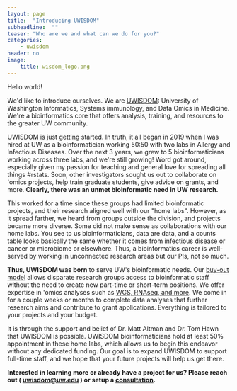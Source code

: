 ```yaml
---
layout: page
title:  "Introducing UWISDOM"
subheadline:  ""
teaser: "Who are we and what can we do for you?"
categories:
    - uwisdom
header: no
image:
    title: wisdom_logo.png
---
```


Hello world!

We'd like to introduce ourselves. We are <a href="/about">UWISDOM</a>: University of Washington Informatics, Systems immunology, and Data Omics in Medicine. We're a bioinformatics core that offers analysis, training, and resources to the greater UW community. 

UWISDOM is just getting started. In truth, it all began in 2019 when I was hired at UW as a bioinformatician working 50:50 with two labs in Allergy and Infectious Diseases. Over the next 3 years, we grew to 5 bioinformaticians working across three labs, and we're still growing! Word got around, especially given my passion for teaching and general love for spreading all things \#rstats. Soon, other investigators sought us out to collaborate on 'omics projects, help train graduate students, give advice on grants, and more. **Clearly, there was an unmet bioinformatic need in UW research.**

This worked for a time since these groups had limited bioinformatic projects, and their research aligned well with our "home labs". However, as it spread farther, we heard from groups outside the division, and projects became more diverse. Some did not make sense as collaborations with our home labs. You see to us bioinformaticians, data are data, and a counts table looks basically the same whether it comes from infectious disease or cancer or microbiome or elsewhere. Thus, a bioinformatics career is well-served by working in unconnected research areas but our PIs, not so much. 

**Thus, UWISDOM was born** to serve UW's bioinformatic needs. Our <a href="/services/buyout">buy-out model</a> allows disparate research groups access to bioinformatic staff without the need to create new part-time or short-term positions. We offer expertise in 'omics analyses such as <a href="/services/data-analysis">WGS, RNAseq, and more</a>. We come in for a couple weeks or months to complete data analyses that further research aims and contribute to grant applications. Everything is tailored to your projects and your budget.

It is through the support and belief of Dr. Matt Altman and Dr. Tom Hawn that UWISDOM is possible. UWISDOM bioinformaticians hold at least 50% appointment in these home labs, which allows us to begin this endeavor without any dedicated funding. Our goal is to expand UWISDOM to support full-time staff, and we hope that your future projects will help us get there.

**Interested in learning more or already have a project for us? Please reach out ( [uwisdom@uw.edu](mailto:wisdom@uw.edu) ) or setup a <a href="/contact">consultation</a>.**

